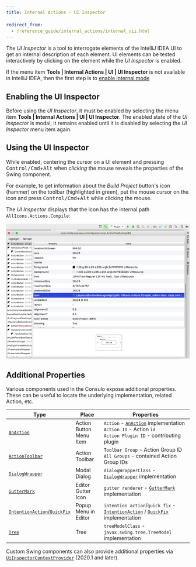 ```yaml
---
title: Internal Actions - UI Inspector

redirect_from:
  - /reference_guide/internal_actions/internal_uii.html
---
```

<!-- Copyright 2000-2020 JetBrains s.r.o. and other contributors. Use of this source code is governed by the Apache 2.0 license that can be found in the LICENSE file. -->

The _UI Inspector_ is a tool to interrogate elements of the IntelliJ IDEA UI to get an internal description of each element.
UI elements can be tested interactively by clicking on the element while the _UI Inspector_ is enabled.

If the menu item **Tools \| Internal Actions \| UI \| UI Inspector** is not available in IntelliJ IDEA, then the first step is to [enable internal mode](enabling_internal.md)

## Enabling the UI Inspector
Before using the _UI Inspector_, it must be enabled by selecting the menu item **Tools \| Internal Actions \| UI \| UI Inspector**.
The enabled state of the _UI Inspector_ is modal; it remains enabled until it is disabled by selecting the _UI Inspector_ menu item again.

## Using the UI Inspector
While enabled, centering the cursor on a UI element and pressing <kbd>Control/Cmd</kbd>+<kbd>Alt</kbd> when _clicking_ the mouse reveals the properties of the Swing component.

For example, to get information about the _Build Project_ button's icon (hammer) on the toolbar (highlighted in green), put the mouse cursor on the icon and press <kbd>Control/Cmd</kbd>+<kbd>Alt</kbd> while clicking the mouse.

The _UI Inspector_ displays that the icon has the internal path `AllIcons.Actions.Compile`:

![Internal Icon Info](img/internal_uii_icon_info.png)

## Additional Properties
Various components used in the Consulo expose additional properties.
These can be useful to locate the underlying implementation, related Action, etc.

| Type                                            | Place                      | Properties                                                                                                                   |
| ----------------------------------------------- | -------------------------- | ---------------------------------------------------------------------------------------------------------------------------- |
| [`AnAction`][ActionSystem]                      | Action Button<br>Menu Item | `Action` - [`AnAction`][us:AnAction] implementation<br>`Action ID` - Action `id`<br>`Action Plugin ID` - contributing plugin |
| [`ActionToolbar`][ActionSystem]                 | Action Toolbar             | `Toolbar Group` - Action Group ID<br>`All Groups` - contained Action Group IDs                                               |
| [`DialogWrapper`][DialogWrapper]                | Modal Dialog               | `dialogWrapperClass` - [`DialogWrapper`][us:DialogWrapper] implementation                                                    |
| [`GutterMark`][us:GutterMark]                   | Editor Gutter Icon         | `gutter renderer` - [`GutterMark`][us:GutterMark] implementation                                                             |
| [`IntentionAction`/`QuickFix`][IntentionAction] | Popup Menu in Editor       | `intention action`/`quick fix` - [`IntentionAction`][us:IntentionAction] / [`QuickFix`][us:QuickFix] implementation          |
| [`Tree`][Tree]                                  | Tree                       | `treeModelClass` - `javax.swing.tree.TreeModel` implementation                                                               |

[ActionSystem]: /basics/action_system.md
[DialogWrapper]: /user_interface_components/dialog_wrapper.md
[Tree]: /user_interface_components/lists_and_trees.md
[IntentionAction]: /reference_guide/custom_language_support/code_inspections_and_intentions.md
[us:AnAction]: upsource:///platform/editor-ui-api/src/com/intellij/openapi/actionSystem/AnAction.java
[us:GutterMark]: upsource:///platform/editor-ui-api/src/com/intellij/codeInsight/daemon/GutterMark.java
[us:DialogWrapper]: upsource:///platform/platform-api/src/com/intellij/openapi/ui/DialogWrapper.java
[us:IntentionAction]: upsource:///platform/analysis-api/src/com/intellij/codeInsight/intention/IntentionAction.java
[us:QuickFix]: upsource:///platform/analysis-api/src/com/intellij/codeInspection/QuickFix.java

Custom Swing components can also provide additional properties via [`UiInspectorContextProvider`](upsource:///platform/platform-impl/src/com/intellij/internal/inspector/UiInspectorContextProvider.java) (2020.1 and later).
